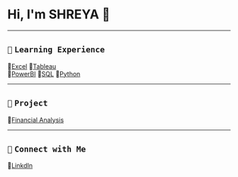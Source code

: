 # Hi, I'm SHREYA 👋  
---

## `📘` **`Learning Experience`**                       
🔗[Excel](https://github.com/shreyashetty-1/Financial-Analysis.git) 🔗[Tableau](https://public.tableau.com/app/profile/shreyashetty./vizzes)      
🔗[PowerBI](https://github.com/shreyashetty-1/PowerBI-.git) 
🔗[SQL](https://github.com/shreyashetty-1/SQL.git) 
🔗[Python](https://github.com/shreyashetty-1/Python.git)      

 ---
 

## `📂` **`Project`**                            
🔗[Financial Analysis](https://github.com/shreyashetty-1/Financial-Analysis.git)                      

   ---

## `📧` **`Connect with Me`** 
🔗[LinkdIn](https://www.linkedin.com/in/shreya-shetty-070037245/)



